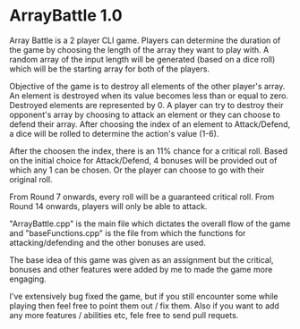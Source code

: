 # ArrayBattle 1.0

Array Battle is a 2 player CLI game. Players can determine the duration of the game by choosing the length of the array they want to play with.
A random array of the input length will be generated (based on a dice roll) which will be the starting array for both of the players.

Objective of the game is to destroy all elements of the other player's array.
An element is destroyed when its value becomes less than or equal to zero. Destroyed elements are represented by 0.
A player can try to destroy their opponent's array by choosing to attack an element or they can choose to defend their array.
After choosing the index of an element to Attack/Defend, a dice will be rolled to determine the action's value (1-6).

After the choosen the index, there is an 11% chance for a critical roll. Based on the initial choice for Attack/Defend, 4 bonuses will be provided out of which any 1 can be chosen.
Or the player can choose to go with their original roll.

From Round 7 onwards, every roll will be a guaranteed critical roll. From Round 14 onwards, players will only be able to attack.


"ArrayBattle.cpp" is the main file which dictates the overall flow of the game and "baseFunctions.cpp" is the file from which the functions for attacking/defending and the other bonuses are used.

The base idea of this game was given as an assignment but the critical, bonuses and other features were added by me to made the game more engaging.

I've extensively bug fixed the game, but if you still encounter some while playing then feel free to point them out / fix them.
Also if you want to add any more features / abilities etc, fele free to send pull requets.
